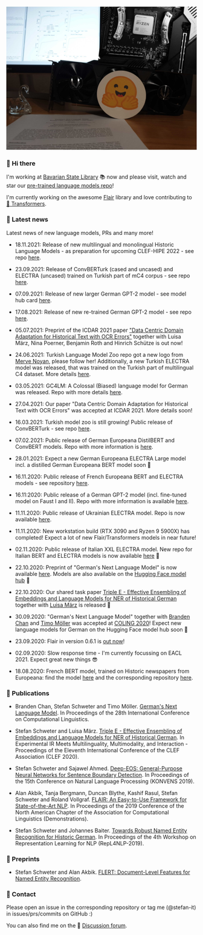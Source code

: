 [![🤗](https://raw.githubusercontent.com/stefan-it/stefan-it/master/profile_header_new_setup_11112020.jpg "🤗")](https://schweter.ml/)

### 👋 Hi there

I'm working at [Bavarian State Library](https://github.com/dbmdz) 📚 now and please
visit, watch and star our [pre-trained language models repo](https://github.com/dbmdz/berts)!

I'm currently working on the awesome [Flair](https://github.com/flairNLP/flair)
library and love contributing to [🤗 Transformers](https://github.com/huggingface/transformers).

### 📰 Latest news

Latest news of new language models, PRs and many more!

* 18.11.2021: Release of new multilingual and monolingual Historic Language Models - as preparation for upcoming CLEF-HIPE 2022 - see repo [here](https://github.com/stefan-it/clef-hipe/blob/main/hlms.md).

* 23.09.2021: Release of ConvBERTurk (cased and uncased) and ELECTRA (uncased) trained on Turkish part of mC4 corpus - see repo [here](https://github.com/stefan-it/turkish-bert).

* 07.09.2021: Release of new larger German GPT-2 model - see model hub card [here](https://huggingface.co/stefan-it/german-gpt2-larger).

* 17.08.2021: Release of new re-trained German GPT-2 model - see repo [here](https://github.com/stefan-it/german-gpt2).

* 05.07.2021: Preprint of the ICDAR 2021 paper ["Data Centric Domain Adaptation for Historical Text with OCR Errors"](https://arxiv.org/abs/2107.00927) together with Luisa März, Nina Poerner, Benjamin Roth and Hinrich Schütze is out now!

* 24.06.2021: Turkish Language Model Zoo repo got a new logo from [Merve Noyan](https://twitter.com/mervenoyann), please follow her! Additionally, a new Turkish ELECTRA model was released, that was trained on the Turkish part of multilingual C4 dataset. More details [here](https://github.com/stefan-it/turkish-bert).

* 03.05.2021: GC4LM: A Colossal (Biased) language model for German was released. Repo with more details [here](https://github.com/stefan-it/gc4lm).

* 27.04.2021: Our paper "Data Centric Domain Adaptation for Historical Text with OCR Errors" was accepted at ICDAR 2021. More details soon!

* 16.03.2021: Turkish model zoo is still growing! Public release of ConvBERTurk - see repo [here](https://github.com/stefan-it/turkish-bert).

* 07.02.2021: Public release of German Europeana DistilBERT and ConvBERT models. Repo with more information is [here](https://github.com/stefan-it/europeana-bert).

* 28.01.2021: Expect a new German Europeana ELECTRA Large model incl. a distilled German Europeana BERT model soon 🤗

* 16.11.2020: Public release of French Europeana BERT and ELECTRA models - see repository [here](https://github.com/stefan-it/europeana-bert).

* 16.11:2020: Public release of a German GPT-2 model (incl. fine-tuned model on Faust I and II). Repo with more information is available [here](https://github.com/stefan-it/german-gpt2).

* 11.11.2020: Public release of Ukrainian ELECTRA model. Repo is now available [here](https://github.com/stefan-it/ukrainian-electra).

* 11.11.2020: New workstation build (RTX 3090 and Ryzen 9 5900X) has completed! Expect a lot of new Flair/Transformers models in near future!

* 02.11.2020: Public release of Italian XXL ELECTRA model. New repo for Italian BERT and ELECTRA models is now available [here](https://github.com/stefan-it/italian-bertelectra) 🎉

* 22.10.2020: Preprint of "German's Next Language Model" is now available [here](https://arxiv.org/abs/2010.10906). Models are also available on the [Hugging Face model hub](https://huggingface.co/models?search=deepset%2Fg) 🎉

* 22.10.2020: Our shared task paper [Triple E - Effective Ensembling of Embeddings and Language Models for NER of Historical German](http://ceur-ws.org/Vol-2696/paper_173.pdf) together with [Luisa März](https://github.com/LuisaMaerz) is released 🎉

* 30.09.2020: "German's Next Language Model" together with [Branden Chan](https://github.com/brandenchan) and [Timo Möller](https://github.com/Timoeller) was accepted at [COLING 2020](https://coling2020.org/)!
              Expect new language models for German on the Hugging Face model hub soon 🤗

* 23.09.2020: Flair in version 0.6.1 is [out now](https://github.com/flairNLP/flair/releases/tag/v0.6.1)!

* 02.09.2020: Slow response time - I'm currently focussing on EACL 2021. Expect great new things 😎

* 18.08.2020: French BERT model, trained on Historic newspapers from Europeana:
  find the model [here](https://huggingface.co/dbmdz/bert-base-french-europeana-cased)
  and the corresponding repository [here](https://github.com/stefan-it/europeana-bert).

### 📃 Publications

* Branden Chan, Stefan Schweter and Timo Möller. [German's Next Language Model](https://www.aclweb.org/anthology/2020.coling-main.598/). In Proceedings of the 28th International Conference on Computational Linguistics.

* Stefan Schweter and Luisa März. [Triple E - Effective Ensembling of Embeddings and Language Models for NER of Historical German](http://ceur-ws.org/Vol-2696/paper_173.pdf). In Experimental IR Meets Multilinguality, Multimodality, and Interaction - Proceedings of the Eleventh International Conference of the CLEF Association (CLEF 2020).

* Stefan Schweter and Sajawel Ahmed. [Deep-EOS: General-Purpose Neural Networks for Sentence Boundary Detection](https://corpora.linguistik.uni-erlangen.de/data/konvens/proceedings/papers/KONVENS2019_paper_41.pdf). In Proceedings of the 15th Conference on Natural Language Processing (KONVENS 2019).

* Alan Akbik, Tanja Bergmann, Duncan Blythe, Kashif Rasul, Stefan Schweter and Roland Vollgraf. [FLAIR: An Easy-to-Use Framework for State-of-the-Art NLP](https://www.aclweb.org/anthology/N19-4010/). In Proceedings of the 2019 Conference of the North American Chapter of the Association for Computational Linguistics (Demonstrations).

* Stefan Schweter and Johannes Baiter. [Towards Robust Named Entity Recognition for Historic German](https://www.aclweb.org/anthology/W19-4312/). In Proceedings of the 4th Workshop on Representation Learning for NLP (RepL4NLP-2019).

### 📃 Preprints

* Stefan Schweter and Alan Akbik. [FLERT: Document-Level Features for Named Entity Recognition](https://arxiv.org/abs/2011.06993).

### 💬 Contact

Please open an issue in the corresponding repository or tag me (@stefan-it) in
issues/prs/commits on GitHub :)

You can also find me on the 🤗 [Discussion forum](https://discuss.huggingface.co/u/stefan-it).
